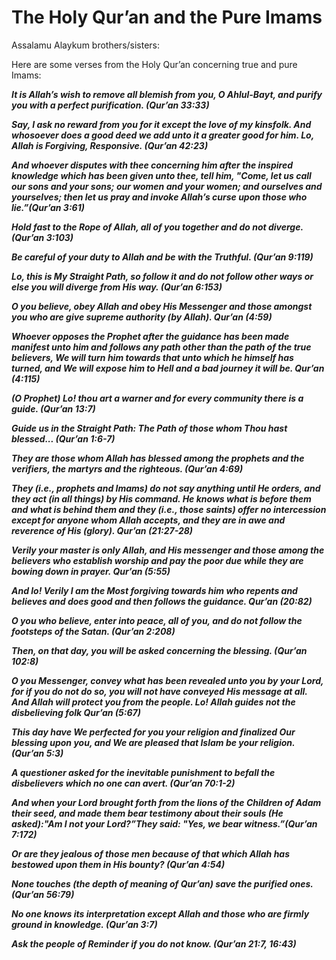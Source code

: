 The Holy Qur’an and the Pure Imams
==================================

Assalamu Alaykum brothers/sisters:

Here are some verses from the Holy Qur’an concerning true and pure
Imams:

***It is Allah’s wish to remove all blemish from you, O Ahlul-Bayt, and
purify you with a perfect purification. (Qur’an 33:33)***

***Say, I ask no reward from you for it except the love of my kinsfolk.
And whosoever does a good deed we add unto it a greater good for him.
Lo, Allah is Forgiving, Responsive. (Qur’an 42:23)***

***And whoever disputes with thee concerning him after the inspired
knowledge which has been given unto thee, tell him, "Come, let us call
our sons and your sons; our women and your women; and ourselves and
yourselves; then let us pray and invoke Allah’s curse upon those who
lie.”(Qur’an 3:61)***

***Hold fast to the Rope of Allah, all of you together and do not
diverge. (Qur’an 3:103)***

***Be careful of your duty to Allah and be with the Truthful. (Qur’an
9:119)***

***Lo, this is My Straight Path, so follow it and do not follow other
ways or else you will diverge from His way. (Qur’an 6:153)***

***O you believe, obey Allah and obey His Messenger and those amongst
you who are give supreme authority (by Allah). Qur’an (4:59)***

***Whoever opposes the Prophet after the guidance has been made manifest
unto him and follows any path other than the path of the true believers,
We will turn him towards that unto which he himself has turned, and We
will expose him to Hell and a bad journey it will be. Qur’an (4:115)***

***(O Prophet) Lo! thou art a warner and for every community there is a
guide. (Qur’an 13:7)***

***Guide us in the Straight Path: The Path of those whom Thou hast
blessed... (Qur’an 1:6-7)***

***They are those whom Allah has blessed among the prophets and the
verifiers, the martyrs and the righteous. (Qur’an 4:69)***

***They (i.e., prophets and Imams) do not say anything until He orders,
and they act (in all things) by His command. He knows what is before
them and what is behind them and they (i.e., those*** ***saints) offer
no intercession except for anyone whom Allah accepts, and they are in
awe and reverence of His (glory). Qur’an (21:27-28)***

***Verily your master is only Allah, and His messenger and those among
the believers who establish worship and pay the poor due while they are
bowing down in prayer. Qur’an (5:55)***

***And lo! Verily I am the Most forgiving towards him who repents and
believes and does good and then follows the guidance. Qur’an (20:82)***

***O you who believe, enter into peace, all of you, and do not follow
the footsteps of the Satan. (Qur’an 2:208)***

***Then, on that day, you will be asked concerning the blessing. (Qur’an
102:8)***

***O you Messenger, convey what has been revealed unto you by your Lord,
for if you do not do so, you will not have conveyed His message at all.
And Allah will protect you from the people. Lo! Allah guides not the
disbelieving folk Qur’an (5:67)***

***This day have We perfected for you your religion and finalized Our
blessing upon you, and We are pleased that Islam be your religion.
(Qur’an 5:3)***

***A questioner asked for the inevitable punishment to befall the
disbelievers which no one can avert. (Qur’an 70:1-2)***

***And when your Lord brought forth from the lions of the Children of
Adam their seed, and made them bear testimony about their souls (He
asked):"Am I not your Lord?”They said: "Yes, we bear witness.”(Qur’an
7:172)***

***Or are they jealous of those men because of that which Allah has
bestowed upon them in His bounty? (Qur’an 4:54)***

***None touches (the depth of meaning of Qur’an) save the purified ones.
(Qur’an 56:79)***

***No one knows its interpretation except Allah and those who are firmly
ground in knowledge. (Qur’an 3:7)***

***Ask the people of Reminder if you do not know. (Qur’an 21:7,
16:43)***


